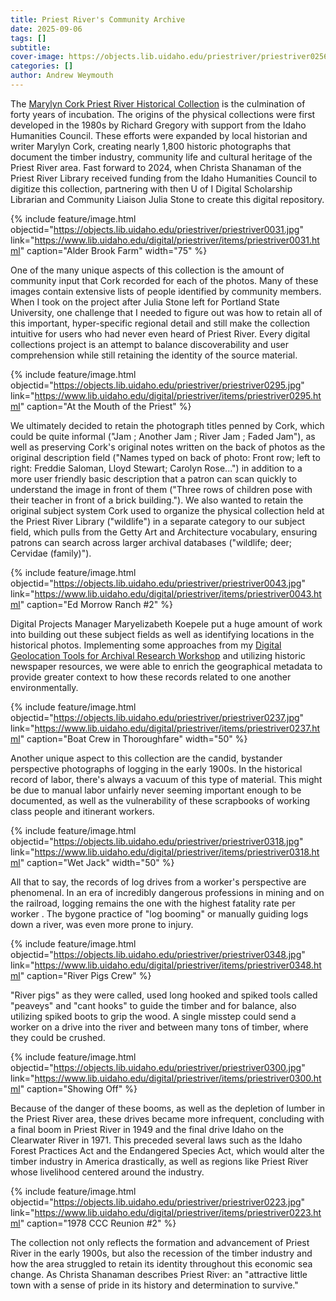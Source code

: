```yaml
---
title: Priest River's Community Archive
date: 2025-09-06 
tags: []
subtitle: 
cover-image: https://objects.lib.uidaho.edu/priestriver/priestriver0256.jpg
categories: []
author: Andrew Weymouth
---
```


The [Marylyn Cork Priest River Historical Collection](https://www.lib.uidaho.edu/digital/priestriver/) is the culmination of forty years of incubation. The origins of the physical collections were first developed in the 1980s by Richard Gregory with support from the Idaho Humanities Council. These efforts were expanded by local historian and writer Marylyn Cork, creating nearly 1,800 historic photographs that document the timber industry, community life and cultural heritage of the Priest River area. Fast forward to 2024, when Christa Shanaman of the Priest River Library received funding from the Idaho Humanities Council to digitize this collection, partnering with then U of I Digital Scholarship Librarian and Community Liaison Julia Stone to create this digital repository. 

{% include feature/image.html objectid="https://objects.lib.uidaho.edu/priestriver/priestriver0031.jpg" link="https://www.lib.uidaho.edu/digital/priestriver/items/priestriver0031.html" caption="Alder Brook Farm" width="75" %}

One of the many unique aspects of this collection is the amount of community input that Cork recorded for each of the photos. Many of these images contain extensive lists of people identified by community members. When I took on the project after Julia Stone left for Portland State University, one challenge that I needed to figure out was how to retain all of this important, hyper-specific regional detail and still make the collection intuitive for users who had never even heard of Priest River. Every digital collections project is an attempt to balance discoverability and user comprehension while still retaining the identity of the source material. 

{% include feature/image.html objectid="https://objects.lib.uidaho.edu/priestriver/priestriver0295.jpg" link="https://www.lib.uidaho.edu/digital/priestriver/items/priestriver0295.html" caption="At the Mouth of the Priest" %}

We ultimately decided to retain the photograph titles penned by Cork, which could be quite informal ("Jam ; Another Jam ; River Jam ; Faded Jam"), as well as preserving Cork's original notes written on the back of photos as the original description field ("Names typed on back of photo: Front row; left to right: Freddie Saloman, Lloyd Stewart; Carolyn Rose...") in addition to a more user friendly basic description that a patron can scan quickly  to understand the image in front of them ("Three rows of children pose with their teacher in front of a brick building."). We also wanted to retain the original subject system Cork used to organize the physical collection held at the Priest River Library ("wildlife") in a separate category to our subject field, which pulls from the Getty Art and Architecture vocabulary, ensuring patrons can search across larger archival databases ("wildlife; deer; Cervidae (family)").

{% include feature/image.html objectid="https://objects.lib.uidaho.edu/priestriver/priestriver0043.jpg" link="https://www.lib.uidaho.edu/digital/priestriver/items/priestriver0043.html" caption="Ed Morrow Ranch #2" %}

Digital Projects Manager Maryelizabeth Koepele put a huge amount of work into building out these subject fields as well as identifying locations in the historical photos. Implementing some approaches from my [Digital Geolocation Tools for Archival Research Workshop](https://aweymo-ui.github.io/geolocation/) and utilizing historic newspaper resources, we were able to enrich the geographical metadata to provide greater context to how these records related to one another environmentally. 

{% include feature/image.html objectid="https://objects.lib.uidaho.edu/priestriver/priestriver0237.jpg" link="https://www.lib.uidaho.edu/digital/priestriver/items/priestriver0237.html" caption="Boat Crew in Thoroughfare" width="50" %}

Another unique aspect to this collection are the candid, bystander perspective photographs of logging in the early 1900s. In the historical record of labor, there's always a vacuum of this type of material. This might be due to manual labor unfairly never seeming important enough to be documented, as well as the vulnerability of these scrapbooks of working class people and itinerant workers.

{% include feature/image.html objectid="https://objects.lib.uidaho.edu/priestriver/priestriver0318.jpg" link="https://www.lib.uidaho.edu/digital/priestriver/items/priestriver0318.html" caption="Wet Jack" width="50" %}

All that to say, the records of log drives from a worker's perspective are phenomenal. In an era of incredibly dangerous professions in mining and on the railroad, logging remains the one with the highest fatality rate per worker . The bygone practice of "log booming" or manually guiding logs down a river, was even more prone to injury. 

{% include feature/image.html objectid="https://objects.lib.uidaho.edu/priestriver/priestriver0348.jpg" link="https://www.lib.uidaho.edu/digital/priestriver/items/priestriver0348.html" caption="River Pigs Crew" %}

"River pigs" as they were called, used long hooked and spiked tools called "peaveys" and "cant hooks" to guide the timber and for balance, also utilizing spiked boots to grip the wood. A single misstep could send a worker on a drive into the river and between many tons of timber, where they could be crushed.

{% include feature/image.html objectid="https://objects.lib.uidaho.edu/priestriver/priestriver0300.jpg" link="https://www.lib.uidaho.edu/digital/priestriver/items/priestriver0300.html" caption="Showing Off" %}

Because of the danger of these booms, as well as the depletion of lumber in the Priest River area, these drives became more infrequent, concluding with a final boom in Priest River in 1949 and the final drive Idaho on the Clearwater River in 1971. This preceded several laws such as the Idaho Forest Practices Act and the Endangered Species Act, which would alter the timber industry in America drastically, as well as regions like Priest River whose livelihood centered around the industry. 

{% include feature/image.html objectid="https://objects.lib.uidaho.edu/priestriver/priestriver0223.jpg" link="https://www.lib.uidaho.edu/digital/priestriver/items/priestriver0223.html" caption="1978 CCC Reunion #2" %}

The collection not only reflects the formation and advancement of Priest River in the early 1900s, but also the recession of the timber industry and how the area struggled to retain its identity throughout this economic sea change. As Christa Shanaman describes Priest River: an "attractive little town with a sense of pride in its history and determination to survive."





